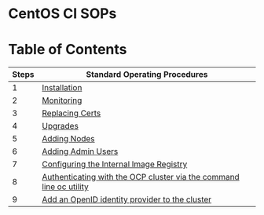 <h1>CentOS CI SOPs</h1>

# Table of Contents

|Steps|Standard Operating Procedures|
|---|---|
|1|[Installation](installation/README.md)|
|2|[Monitoring](monitoring.md)|
|3|[Replacing Certs](replacing_certs.md)|
|4|[Upgrades](upgrades/README.md)|
|5|[Adding Nodes](adding_nodes.md)|
|6|[Adding Admin Users](adding_admin_users.md)|
|7|[Configuring the Internal Image Registry](configuring_image_registry.md)|
|8|[Authenticating with the OCP cluster via the command line oc utility](authenticating_via_cli.md)|
|9|[Add an OpenID identity provider to the cluster](adding_oidc_authentication.md)|
